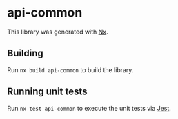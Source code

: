 # api-common

This library was generated with [Nx](https://nx.dev).



## Building

Run `nx build api-common` to build the library.





## Running unit tests

Run `nx test api-common` to execute the unit tests via [Jest](https://jestjs.io).



